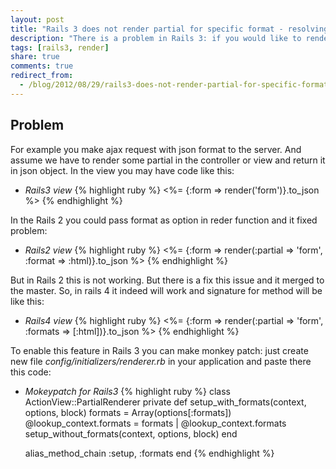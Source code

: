 ```yaml
---
layout: post
title: "Rails 3 does not render partial for specific format - resolving issue"
description: "There is a problem in Rails 3: if you would like to render for example html format for partial in ajax request you won't manage it in Rails 3. In this post I will describe how to avoid this problem"
tags: [rails3, render]
share: true
comments: true
redirect_from:
  - /blog/2012/08/29/rails3-does-not-render-partial-for-specific-format/
---
```



## Problem

For example you make ajax request with json format to the server. And assume we have to render some partial in the controller or view and return it in json object. In the view you may have code like this:

+ *Rails3 view*
{% highlight ruby %}
<%= {:form => render('form')}.to_json %>
{% endhighlight %}

In the Rails 2 you could pass format as option in reder function and it fixed problem:

+ *Rails2 view*
{% highlight ruby %}
<%= {:form => render(:partial => 'form', :format => :html)}.to_json %>
{% endhighlight %}

But in Rails 2 this is not working. But there is a fix this issue and it merged to the master. So, in rails 4 it indeed will work and signature for method will be like this:

+ *Rails4 view*
{% highlight ruby %}
<%= {:form => render(:partial => 'form', :formats => [:html])}.to_json %>
{% endhighlight %}

To enable this feature in Rails 3 you can make monkey patch: just create new file *config/initializers/renderer.rb* in your application and paste there this code:

+ *Mokeypatch for Rails3*
{% highlight ruby %}
class ActionView::PartialRenderer
  private
  def setup_with_formats(context, options, block)
    formats = Array(options[:formats])
    @lookup_context.formats = formats | @lookup_context.formats
    setup_without_formats(context, options, block)
  end

  alias_method_chain :setup, :formats
end
{% endhighlight %}
